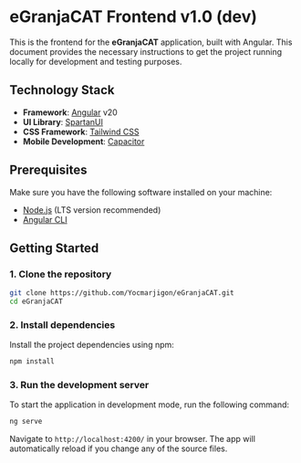 # eGranjaCAT Frontend v1.0 (dev)

This is the frontend for the **eGranjaCAT** application, built with Angular. This document provides the necessary instructions to get the project running locally for development and testing purposes.

## Technology Stack

*   **Framework**: [Angular](https://angular.dev/) v20
*   **UI Library**: [SpartanUI](https://www.spartan.ng/)
*   **CSS Framework**: [Tailwind CSS](https://tailwindcss.com/)
*   **Mobile Development**: [Capacitor](https://capacitorjs.com/)

## Prerequisites

Make sure you have the following software installed on your machine:

*   [Node.js](https://nodejs.org/) (LTS version recommended)
*   [Angular CLI](https://angular.dev/tools/cli)

## Getting Started

### 1. Clone the repository

```bash
git clone https://github.com/Yocmarjigon/eGranjaCAT.git
cd eGranjaCAT
```

### 2. Install dependencies

Install the project dependencies using npm:

```bash
npm install
```

### 3. Run the development server

To start the application in development mode, run the following command:

```bash
ng serve
```

Navigate to `http://localhost:4200/` in your browser. The app will automatically reload if you change any of the source files.
